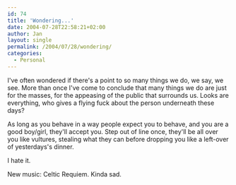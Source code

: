 ```yaml
---
id: 74
title: 'Wondering...'
date: 2004-07-28T22:58:21+02:00
author: Jan
layout: single
permalink: /2004/07/28/wondering/
categories:
  - Personal
---
```

I've often wondered if there's a point to so many things we do, we say, we see. More than once I've come to conclude that many things we do are just for the masses, for the appeasing of the public that surrounds us. Looks are everything, who gives a flying fuck about the person underneath these days?

As long as you behave in a way people expect you to behave, and you are a good boy/girl, they'll accept you. Step out of line once, they'll be all over you like vultures, stealing what they can before dropping you like a left-over of yesterdays's dinner.

I hate it.

New music: Celtic Requiem. Kinda sad.